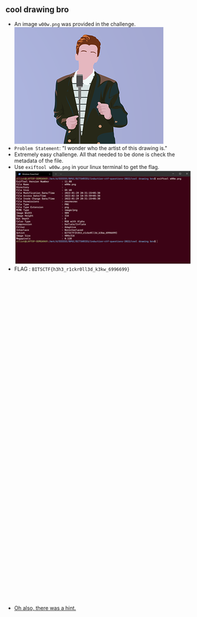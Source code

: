 ## cool drawing bro

- An image `w00w.png` was provided in the challenge.
  ![w00w.png](./w00w.png "rickrolled haha lmao")
- `Problem Statement`: "I wonder who the artist of this drawing is."
- Extremely easy challenge. All that needed to be done is check the metadata of the file.
- Use `exiftool w00w.png` in your linux terminal to get the flag.
  ![exiftool output](./ss1.png "i wonder how many people i rickrolled in the whole ctf")
- FLAG : `BITSCTF{h3h3_r1ckr0ll3d_k3kw_6996699}`
  <br></br><br></br><br></br><br></br><br></br><br></br><br></br><br></br><br></br><br></br><br></br><br></br><br></br><br></br><br></br><br></br><br></br><br></br><br></br><br></br><br></br><br></br><br></br><br></br><br></br><br></br><br></br>
- [Oh also, there was a hint.](https://www.youtube.com/watch?v=fC7oUOUEEi4)

